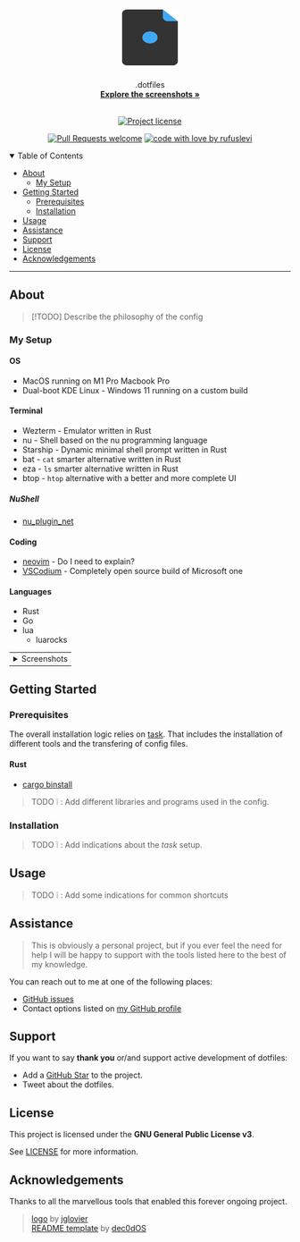 <h1 align="center">
  <a href="https://github.com/rufuslevi/dotfiles">
    <!-- Please provide path to your logo here -->
    <img src="docs/images/logo.svg" alt="Logo" width="100" height="100">
  </a>
</h1>

<div align="center">
  .dotfiles
  <br />
  <a href="#about"><strong>Explore the screenshots »</strong></a>
  <br />
</div>

<div align="center">
    <br />

[![Project license](https://img.shields.io/github/license/rufuslevi/dotfiles.svg?style=flat-square)](LICENSE)

[![Pull Requests welcome](https://img.shields.io/badge/PRs-welcome-ff69b4.svg?style=flat-square)](https://github.com/rufuslevi/dotfiles/issues?q=is%3Aissue+is%3Aopen+label%3A%22help+wanted%22)
[![code with love by rufuslevi](https://img.shields.io/badge/%3C%2F%3E%20with%20%E2%99%A5%20by-rufuslevi-ff1414.svg?style=flat-square)](https://github.com/rufuslevi)
</div>

<details open="open">
<summary>Table of Contents</summary>

- [About](#about)
  - [My Setup](#my-setup)
- [Getting Started](#getting-started)
  - [Prerequisites](#prerequisites)
  - [Installation](#installation)
- [Usage](#usage)
- [Assistance](#assistance)
- [Support](#support)
- [License](#license)
- [Acknowledgements](#acknowledgements)

</details>

---

## About

> [!TODO]
> Describe the philosophy of the config

### My Setup

#### OS
- MacOS running on M1 Pro Macbook Pro
- Dual-boot KDE Linux - Windows 11 running on a custom build

#### Terminal
- Wezterm - Emulator written in Rust
- nu - Shell based on the nu programming language
- Starship - Dynamic minimal shell prompt written in Rust
- bat - `cat` smarter alternative written in Rust
- eza - `ls` smarter alternative written in Rust 
- btop - `htop` alternative with a better and more complete UI

##### NuShell
- [nu_plugin_net](https://crates.io/crates/nu_plugin_net)

#### Coding
- [neovim](https://github.com/neovim/neovim) - Do I need to explain?
- [VSCodium](https://github.com/VSCodium/vscodium) - Completely open source build of Microsoft one
 
#### Languages
- Rust
- Go
- lua
    - luarocks

<table><tr><td>

<details>
<summary>Screenshots</summary>
<br>

> [!TODO]
> Add Screenshots and gifs

## template (to be changed)
<img src="docs/images/screenshot.png" title="Home Page" width="100%">
</details>

</td></tr></table>

## Getting Started

### Prerequisites

The overall installation logic relies on [task](https://github.com/go-task/task). That includes the installation of different tools and the transfering of config files.

#### Rust
- [cargo binstall](https://github.com/cargo-bins/cargo-binstall)

> TODO :grey_exclamation: : Add different libraries and programs used in the config.

### Installation
> TODO :grey_exclamation: : Add indications about the *task* setup.

## Usage
> TODO :grey_exclamation: : Add some indications for common shortcuts

## Assistance

> This is obviously a personal project, but if you ever feel the need for help I will be happy to support with the tools listed here to the best of my knowledge.

You can reach out to me at one of the following places:

- [GitHub issues](https://github.com/rufuslevi/dotfiles/issues/new?assignees=&labels=question&template=04_SUPPORT_QUESTION.md&title=support%3A+)
- Contact options listed on [my GitHub profile](https://github.com/rufuslevi)

## Support

If you want to say **thank you** or/and support active development of dotfiles:

- Add a [GitHub Star](https://github.com/rufuslevi/dotfiles) to the project.
- Tweet about the dotfiles.

## License

This project is licensed under the **GNU General Public License v3**.

See [LICENSE](LICENSE) for more information.

## Acknowledgements

Thanks to all the marvellous tools that enabled this forever ongoing project.
> [logo](https://github.com/jglovier/dotfiles-logo) by [jglovier](https://github.com/jglovier) \
> [README template](https://github.com/dec0dOS/amazing-github-template) by [dec0dOS](https://github.com/dec0dOS)
> 
